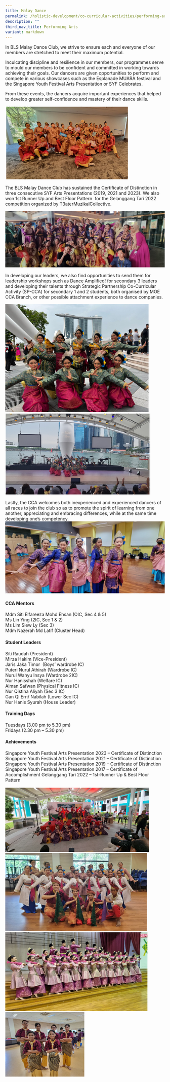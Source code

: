 ```yaml
---
title: Malay Dance
permalink: /holistic-development/co-curricular-activities/performing-arts/malay-dance/
description: ""
third_nav_title: Performing Arts
variant: markdown
---
```

In BLS Malay Dance Club, we strive to ensure each and everyone of our members are stretched to meet their maximum potential.

Inculcating discipline and resilience in our members, our programmes serve to mould our members to be confident and committed in working towards achieving their goals. Our dancers are given opportunities to perform and compete in various showcases such as the Esplanade MUARA festival and the Singapore Youth Festival Arts Presentation or SYF Celebrates.&nbsp;

From these events, the dancers acquire important experiences that helped to develop greater self-confidence and mastery of their dance skills.

![](/images/MD1.png)

The BLS Malay Dance Club has sustained the Certificate of Distinction in three consecutive SYF Arts Presentations (2019, 2021 and 2023). We also won 1st Runner Up and Best Floor Pattern&nbsp; for the Gelanggang Tari 2022&nbsp; competition organized by T3aterMuzikalCollective.

![](/images/MD.jpg)

In developing our leaders, we also find opportunities to send them for leadership workshops such as Dance Amplified! for secondary 3 leaders and developing their talents through Strategic Partnership Co-Curricular Activity (SP-CCA) for secondary 1 and 2 students, both organised by MOE CCA Branch, or other possible attachment experience to dance companies.

![](/images/MD2.png)
![](/images/MD3.png)

Lastly, the CCA welcomes both inexperienced and experienced dancers of all races to join the club so as to promote the spirit of learning from one another, appreciating and embracing differences, while at the same time developing one’s competency.
![](/images/MD2.jpg)

#### CCA Mentors
Mdm Siti Elfareeza Mohd Ehsan (OIC, Sec 4 &amp; 5)<br>
Ms Lin Ying (2IC, Sec 1 &amp; 2)<br>
Ms Lim Siew Ly (Sec 3)<br>
Mdm Nazerah Md Latif (Cluster Head)<br>

#### Student Leaders
Siti Raudah (President)<br>
Mirza Hakim (Vice-President)<br>
Jaris Jaka Timor&nbsp; (Boys’ wardrobe IC)<br>
Puteri Nurul Athirah (Wardrobe IC)<br>
Nurul Wahyu Insya (Wardrobe 2IC)<br>
Nur Hanisshah (Welfare IC)<br>
Alman Safwan (Physical Fitness IC)<br>
Nur Qistina Aliyah (Sec 3 IC)<br>
Gan Qi Ern/ Nabilah (Lower Sec IC)<br>
Nur Hanis Syurah (House Leader)


#### Training Days
Tuesdays (3.00 pm to 5.30 pm)<br>
Fridays (2.30 pm – 5.30 pm)

#### Achievements
Singapore Youth Festival Arts Presentation 2023 – Certificate of Distinction
Singapore Youth Festival Arts Presentation 2021 – Certificate of Distinction
Singapore Youth Festival Arts Presentation 2019 – Certificate of Distinction
Singapore Youth Festival Arts Presentation 2017 – Certificate of Accomplishment
Gelanggang Tari 2022 – 1st-Runner Up &amp; Best Floor Pattern

![](/images/MD4.png)
![](/images/MD5.png)
![](/images/MD6.png)
![](/images/MD7.png)